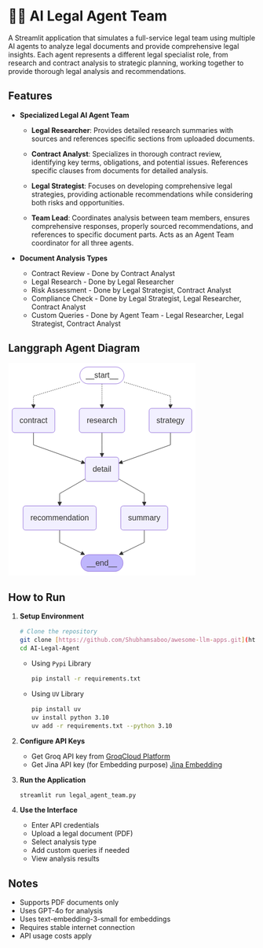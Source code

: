 # 👨‍⚖️ AI Legal Agent Team

A Streamlit application that simulates a full-service legal team using multiple AI agents to analyze legal documents and provide comprehensive legal insights. Each agent represents a different legal specialist role, from research and contract analysis to strategic planning, working together to provide thorough legal analysis and recommendations.

## Features

- **Specialized Legal AI Agent Team**
  - **Legal Researcher**: Provides detailed research summaries with sources and references specific sections from uploaded documents.
  
  - **Contract Analyst**: Specializes in thorough contract review, identifying key terms, obligations, and potential issues. References specific clauses from documents for detailed analysis.
  
  - **Legal Strategist**: Focuses on developing comprehensive legal strategies, providing actionable recommendations while considering both risks and opportunities.
  
  - **Team Lead**: Coordinates analysis between team members, ensures comprehensive responses, properly sourced recommendations, and references to specific document parts. Acts as an Agent Team coordinator for all three agents.

- **Document Analysis Types**
  - Contract Review - Done by Contract Analyst
  - Legal Research - Done by Legal Researcher
  - Risk Assessment - Done by Legal Strategist, Contract Analyst
  - Compliance Check - Done by Legal Strategist, Legal Researcher, Contract Analyst
  - Custom Queries - Done by Agent Team - Legal Researcher, Legal Strategist, Contract Analyst

## Langgraph Agent Diagram

![](workflow.png)

## How to Run

1. **Setup Environment**
   ```bash
   # Clone the repository
   git clone [https://github.com/Shubhamsaboo/awesome-llm-apps.git](https://github.com/lokeshparab/AI-Legal-Agent.git)
   cd AI-Legal-Agent
   ```
   * Using `Pypi` Library
     ```bash
     pip install -r requirements.txt
     ```
   * Using `UV` Library
      ```bash
      pip install uv
      uv install python 3.10 
      uv add -r requirements.txt --python 3.10
      ```

2. **Configure API Keys**
   - Get Groq API key from [GroqCloud Platform](https://console.groq.com/keys)
   - Get Jina API key (for Embedding purpose) [Jina Embedding](https://jina.ai/embeddings/)

3. **Run the Application**
   ```bash
   streamlit run legal_agent_team.py
   ```
4. **Use the Interface**
   - Enter API credentials
   - Upload a legal document (PDF)
   - Select analysis type
   - Add custom queries if needed
   - View analysis results

## Notes

- Supports PDF documents only
- Uses GPT-4o for analysis
- Uses text-embedding-3-small for embeddings
- Requires stable internet connection
- API usage costs apply
